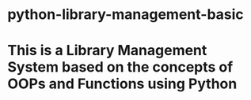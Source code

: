 # python-library-management-basic

# This is a Library Management System based on the concepts of OOPs and Functions using Python
